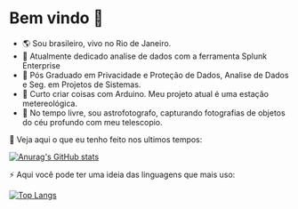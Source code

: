 # Bem vindo 👋

- 🌎 Sou brasileiro, vivo no Rio de Janeiro.
- 🏢 Atualmente dedicado analise de dados com a ferramenta Splunk Enterprise
- 🧩 Pós Graduado em  Privacidade e Proteção de Dados, Analise de Dados e Seg. em Projetos de Sistemas.
- 👯 Curto criar coisas com Arduino. Meu projeto atual é uma estação metereológica.
- 🔭 No tempo livre, sou astrofotografo, capturando fotografias de objetos do céu profundo com meu telescopio.

🔭 Veja aqui o que eu tenho feito nos ultimos tempos:
 
[![Anurag's GitHub stats](https://github-readme-stats.vercel.app/api?username=andrelucasmelo&count_private=true&show_icons=true&theme=dark)](https://github.com/andrelucasmelo/andrelucasmelo)

⚡ Aqui você pode ter uma ideia das linguagens que mais uso:
 
[![Top Langs](https://github-readme-stats.vercel.app/api/top-langs/?username=andrelucasmelo&theme=dark)](https://github.com/andrelucasmelo/andrelucasmelo)






